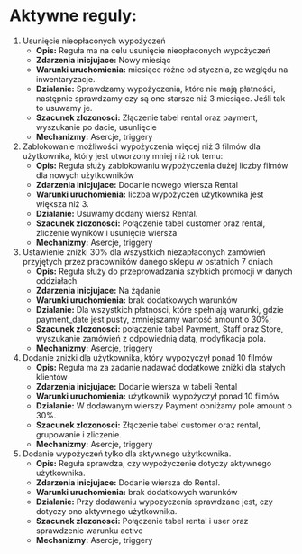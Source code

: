 # Aktywne reguly:
1.  Usunięcie nieopłaconych wypożyczeń
	- **Opis:** Reguła ma na celu usunięcie nieopłaconych wypożyczeń
	- **Zdarzenia inicjujace:** Nowy miesiąc
	- **Warunki uruchomienia:** miesiące różne od stycznia, ze względu na inwentaryzacje.
	- **Dzialanie:** Sprawdzamy wypożyczenia, które nie mają płatności, następnie sprawdzamy czy są one starsze niż 3 miesiące. Jeśli tak to usuwamy je.
	- **Szacunek zlozonosci:** Złączenie tabel rental oraz payment, wyszukanie po dacie, usunlięcie	
	- **Mechanizmy:** Asercje, triggery
2.  Zablokowanie możliwości wypożyczenia więcej niż 3 filmów dla użytkownika, który jest utworzony mniej niż rok temu:
	- **Opis:** Reguła służy zablokowaniu wypożyczenia dużej liczby filmów dla nowych użytkowników
	- **Zdarzenia inicjujace:** Dodanie nowego wiersza Rental
	- **Warunki uruchomienia:** liczba wypożyczeń użytkownika jest większa niż 3.
	- **Dzialanie:** Usuwamy dodany wiersz Rental.
	- **Szacunek zlozonosci:** Połączenie tabel customer oraz rental, zliczenie wyników i usunięcie wiersza
	- **Mechanizmy:** Asercje, triggery
3.  Ustawienie zniżki 30% dla wszystkich niezapłaconych zamówień przyjętych przez pracowników danego sklepu w ostatnich 7 dniach
	- **Opis:** Reguła służy do przeprowadzania szybkich promocji w danych oddziałach
	- **Zdarzenia inicjujace:** Na żądanie
	- **Warunki uruchomienia:** brak dodatkowych warunków
	- **Dzialanie:** Dla wszystkich płatności, które spełniają warunki, gdzie payment_date jest pusty, zmniejszamy wartość amount o 30%;
	- **Szacunek zlozonosci:** połączenie tabel Payment, Staff oraz Store, wyszukanie zamówień z odpowiednią datą, modyfikacja pola.
	- **Mechanizmy:** Asercje, triggery
4.  Dodanie zniżki dla użytkownika, który wypożyczył ponad 10 filmów
	- **Opis:** Reguła ma za zadanie nadawać dodatkowe zniżki dla stałych klientów
	- **Zdarzenia inicjujace:** Dodanie wiersza w tabeli Rental
	- **Warunki uruchomienia:** użytkownik wypożyczył ponad 10 filmów
	- **Dzialanie:** W dodawanym wierszy Payment obniżamy pole amount o 30%.
	- **Szacunek zlozonosci:** Złączenie tabel customer oraz rental, grupowanie i zliczenie.
	- **Mechanizmy:** Asercje, triggery
5.  Dodanie wypożyczeń tylko dla aktywnego użytkownika.
	- **Opis:** Reguła sprawdza, czy wypożyczenie dotyczy aktywnego użytkownika.
	- **Zdarzenia inicjujace:** Dodanie wiersza do Rental.
	- **Warunki uruchomienia:** brak dodatkowych warunków
	- **Dzialanie:** Przy dodawaniu wypozyczenia sprawdzane jest, czy dotyczy ono aktywnego użytkownika.
	- **Szacunek zlozonosci:** Połączenie tabel rental i user oraz sprawdzenie warunku active
	- **Mechanizmy:** Asercje, triggery